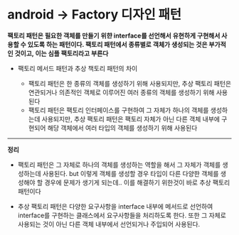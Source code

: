 # android -> Factory 디자인 패턴

**팩토리 패턴은 필요한 객체를 만들기 위햔 interface를 선언해서 유현하게 구현해서 사용할 수 있도록 하는 패턴이다. 팩토리 패턴에서 종류별로 객체가 생성되는 것은 부가적인 것이고, 이는 심플 팩토리라고 부른다**

* 팩토리 메서드 패턴과 추상 책토리 패턴의 차이

    * 팩토리 패턴은 한 종류의 객체를 생성하기 위해 사용되지만, 추상 팩토리 패턴은 연관되거나 의존적인 객체로 이루어진 여러 종류의 객체를 생성하기 위해 사용된다
    * 팩토리 패턴은 팩토리 인터페이스를 구현하여 그 자체가 하나의 객체를 생성하는데 사용되지만, 추상 팩토리 패턴은 팩토리 자체가 아닌 다른 객체 내부에 구현되어 해당 객체에서 여러 타입의 객체를 생성하기 위해 사용된다

* * *

**정리**

* 팩토리 패턴은 그 자체로 하나의 객체를 생성하는 역할을 해서 그 자체가 객체를 생성하는데 사용된다. but 이렇게 객체를 생성할 경우 타입이 다른 다양한 객체를 생성해야 할 경우에 문제가 생기게 되는데.. 이를 해결하기 위한것이 바로 추상 팩토리 패턴이다

* 추상 팩토리 패턴은 다양한 요구사항을 interface 내부에 메서드로 선언하여 interface를 구현하는 클래스에서 요구사항들을 처리하도록 한다.
또한 그 자체로 사용되는 것이 아닌 다른 객체 내부에서 선언되거나 주입되어 사용된다.
